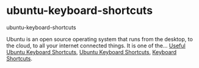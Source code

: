 # ubuntu-keyboard-shortcuts
ubuntu-keyboard-shortcuts

Ubuntu is an open source operating system that runs from the desktop, to the cloud, to all your internet connected things. It is one of the...
[Useful Ubuntu Keyboard Shortcuts](https://geekeasier.com/useful-ubuntu-keyboard-shortcuts/5524/),
[Ubuntu Keyboard Shortcuts](https://geekeasier.com/useful-ubuntu-keyboard-shortcuts/5524/),
[Keyboard Shortcuts](https://geekeasier.com/useful-ubuntu-keyboard-shortcuts/5524/).
